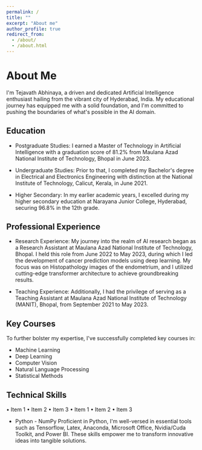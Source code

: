 ```yaml
---
permalink: /
title: ""
excerpt: "About me"
author_profile: true
redirect_from: 
  - /about/
  - /about.html
---
```

About Me
======
I'm Tejavath Abhinaya, a driven and dedicated Artificial Intelligence enthusiast hailing from the vibrant city of Hyderabad, India. My educational journey has equipped me with a solid foundation, and I'm committed to pushing the boundaries of what's possible in the AI domain.

## Education

- Postgraduate Studies: I earned a Master of Technology in Artificial Intelligence with a graduation score of 81.2% from Maulana Azad National Institute of Technology, Bhopal in June 2023.

- Undergraduate Studies: Prior to that, I completed my Bachelor's degree in Electrical and Electronics Engineering with distinction at the National Institute of Technology, Calicut, Kerala, in June 2021.

- Higher Secondary: In my earlier academic years, I excelled during my higher secondary education at Narayana Junior College, Hyderabad, securing 96.8% in the 12th grade.

## Professional Experience

- Research Experience: My journey into the realm of AI research began as a Research Assistant at Maulana Azad National Institute of Technology, Bhopal. I held this role from June 2022 to May 2023, during which I led the development of cancer prediction models using deep learning. My focus was on Histopathology images of the endometrium, and I utilized cutting-edge transformer architecture to achieve groundbreaking results.

- Teaching Experience: Additionally, I had the privilege of serving as a Teaching Assistant at Maulana Azad National Institute of Technology (MANIT), Bhopal, from September 2021 to May 2023.

## Key Courses

To further bolster my expertise, I've successfully completed key courses in:

- Machine Learning
- Deep Learning
- Computer Vision
- Natural Language Processing
- Statistical Methods

## Technical Skills
&bull; Item 1 &bull; Item 2 &bull; Item 3
&bull; Item 1 &bull; Item 2 &bull; Item 3


- Python - NumPy
Proficient in Python, I'm well-versed in essential tools such as Tensorflow, Latex, Anaconda, Microsoft Office, Nvidia/Cuda Toolkit, and Power BI. These skills empower me to transform innovative ideas into tangible solutions.






